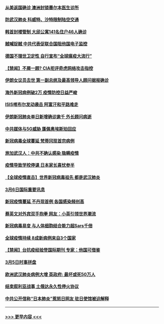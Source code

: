 #### [从美返国确诊 澳洲封锁墨尔本医生诊所](../pages/prog202/a102794086.md?t=03072102) 
#### [防武汉肺炎 科威特、沙特限制陆空交通](../pages/prog202/a102793875.md?t=03072102) 
#### [韩首封楼管制 大邱公寓141名住户46人确诊](../pages/prog202/a102793841.md?t=03072102) 
#### [贼喊捉贼  中共代表促联合国阻他国电子监控](../pages/prog202/a102793638.md?t=03072102) 
#### [德国不理世卫定性 自行宣布“全球瘟疫大流行”](../pages/prog202/a102793673.md?t=03072102) 
#### [【禁闻】不屑一顾? CIA拒评奇虎网络攻击指控](../pages/prog202/a102793736.md?t=03072102) 
#### [伊朗女议员去世 第一副总统及最高领导人顾问据报确诊](../pages/prog202/a102793591.md?t=03072102) 
#### [海外新冠病例破2万 疫情防控日益严峻](../pages/prog202/a102793661.md?t=03072102) 
#### [ISIS喀布尔发动袭击 阿富汗和平路难走](../pages/prog202/a102793659.md?t=03072102) 
#### [伊朗新冠肺炎单日新增确诊逾千 外长顾问病逝](../pages/prog202/a102793574.md?t=03072102) 
#### [中共媒体与5G威胁 蓬佩奥埃斯珀回应](../pages/prog202/a102793514.md?t=03072102) 
#### [新冠病毒全球蔓延 梵蒂冈现首宗病例](../pages/prog202/a102793500.md?t=03072102) 
#### [旅加武汉人：中共不确认感染 隐瞒疫情](../pages/prog202/a102793446.md?t=03072102) 
#### [疫情导致学校停课 日本家长喜忧参半](../pages/prog202/a102793448.md?t=03072102) 
#### [【全球疫情直击】世界新冠病毒祖先 都是武汉肺炎](../pages/prog202/a102793272.md?t=03072102) 
#### [3月6日国际重要讯息](../pages/prog202/a102793252.md?t=03072102) 
#### [新冠疫情蔓延 不丹现首例 各国感染频创高](../pages/prog202/a102793120.md?t=03072102) 
#### [蔡英文对外宾双手抱拳 网友：小英引领世界潮流](../pages/prog202/a102793003.md?t=03072102) 
#### [新冠病毒易变 与人体细胞结合能力超Sars千倍](../pages/prog202/a102792974.md?t=03072102) 
#### [全球疫情持续 8成新病例来自3个国家](../pages/prog202/a102792857.md?t=03072102) 
#### [【禁闻】台抗疫经验登国际期刊 专家：他国可借鉴](../pages/prog202/a102792813.md?t=03072102) 
#### [3月5日时事拼盘](../pages/prog202/a102792802.md?t=03072102) 
#### [欧洲武汉肺炎病例大增 英政府: 最坏或死50万人](../pages/prog202/a102792740.md?t=03072102) 
#### [结束叙利亚战事 土俄达永久性停火协议](../pages/prog202/a102792768.md?t=03072102) 
#### [中共公开信称“日本肺炎”惹怒日网友  驻日使馆被迫解释](../pages/prog202/a102792702.md?t=03072102) 

----
#### [ >>> 更早内容 <<< ](../indexes/prog202-earlier.md)
